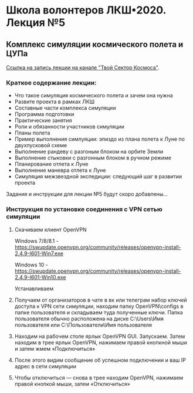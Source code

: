 # Школа волонтеров ЛКШ•2020. Лекция №5
## Комплекс симуляции космического полета и ЦУПа

[Ссылка на запись лекции на канале "Твой Сектор Космоса"](https://www.youtube.com/watch?v=nY0CxvpvklQ).

### Краткое содержание лекции:
* Что такое симуляция космического полета и зачем она нужна
* Развите проекта в рамках ЛКШ
* Составные части комплекса симуляции
* Программа подготовки
* Практические занятия
* Роли и обязанности участников симуляции
* Планы полета
* Пример выполнения симлуяции: эпиздо из плана полета к Луне по двухпусковой схеме
* Выполнение рандеву с разгоным блоком на орбите Земли
* Выполнение стыковки с разгонным блоком в ручном режиме
* Планирование отлета к Луне
* Выполнение маневра отлета к Луне
* Симуляция межзвездной экспедиции: следующий шаг в развитии проекта


Задания и инструкции для лекции №5 будут скоро добавлены...

### Инструкция по установке соединения с VPN сетью симуляции

1. Скачиваем клиент OpenVPN
   
   Windows 7/8/8.1 - https://swupdate.openvpn.org/community/releases/openvpn-install-2.4.9-I601-Win7.exe
   
   Windows 10 - https://swupdate.openvpn.org/community/releases/openvpn-install-2.4.9-I601-Win10.exe
   
   Устанавливаем
   
2. Получаем от организаторов в чате в вк или телеграм набор ключей доступа к VPN сети симуляции, 
находим папку OpenVPN\configs в папке пользователя и складываем туда полученные ключи. 
Папка пользователя обычно расположена на диске C:\Users\Имя пользователя 
или C:\Пользователи\Имя пользователя

3. Находим на рабочем столе ярлык OpenVPN GUI. Запускаем. 
Затем находим в трее ярлык OpenVPN, 
нажимаем правой кнопкной мыши и затем жмем «Подключиться»

4. После этого видим сообщение об успешном подключении и ваш IP адрес в сети симуляции

5. Чтобы отключиться — снова в трее находим OpenVPN, нажимаем правой кнопкой мыши, затем «Отключиться»
